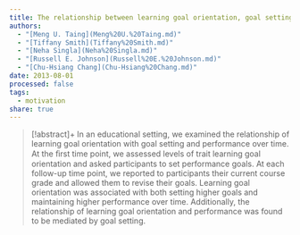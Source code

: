 ```yaml
---
title: The relationship between learning goal orientation, goal setting, and performance - a longitudinal study - Goal orientation and goal setting
authors:
  - "[Meng U. Taing](Meng%20U.%20Taing.md)"
  - "[Tiffany Smith](Tiffany%20Smith.md)"
  - "[Neha Singla](Neha%20Singla.md)"
  - "[Russell E. Johnson](Russell%20E.%20Johnson.md)"
  - "[Chu-Hsiang Chang](Chu-Hsiang%20Chang.md)"
date: 2013-08-01
processed: false
tags:
  - motivation
share: true
---
```


> [!abstract]+
> In an educational setting, we examined the relationship of learning goal orientation with goal setting and performance over time. At the ﬁrst time point, we assessed levels of trait learning goal orientation and asked participants to set performance goals. At each follow-up time point, we reported to participants their current course grade and allowed them to revise their goals. Learning goal orientation was associated with both setting higher goals and maintaining higher performance over time. Additionally, the relationship of learning goal orientation and performance was found to be mediated by goal setting.




